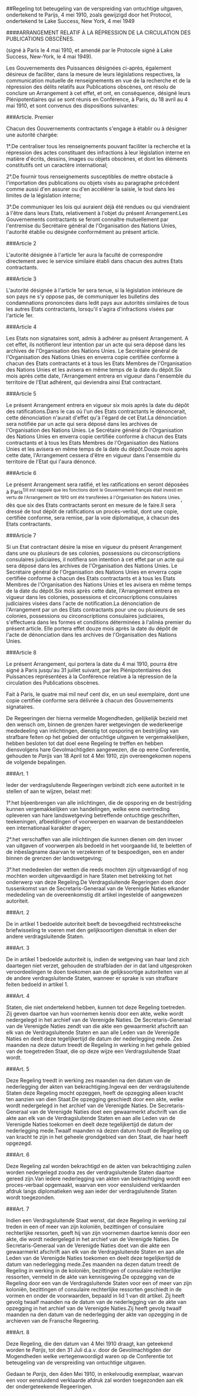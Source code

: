 <meta http-equiv='Content-Type' content='text/html; charset=utf-8' />

##Regeling tot beteugeling van de verspreiding van ontuchtige uitgaven, ondertekend te Parijs, 4 mei 1910, zoals gewijzigd door het Protocol, ondertekend te Lake Success, New York, 4 mei 1949 

####ARRANGEMENT RELATIF À LA RÉPRESSION DE LA CIRCULATION DES PUBLICATIONS OBSCÈNES.

(signé à Paris le 4 mai 1910, et amendé par le Protocole signé à Lake Success, New-York, le 4 mai 1949). 

Les Gouvernements des Puissances désignées ci-après, également désireux de faciliter, dans la mesure de leurs législations respectives, la communication mutuelle de renseignements en vue de la recherche et de la répression des délits relatifs aux Publications obscènes, ont résolu de conclure un Arrangement à cet effet, et ont, en conséquence, désigné leurs Plénipotentiaires qui se sont réunis en Conférence, à Paris, du 18 avril au 4 mai 1910, et sont convenus des dispositions suivantes:

###Article. Premier 

Chacun des Gouvernements contractants s'engage à établir ou à désigner une autorité chargée:

1°.De centraliser tous les renseignements pouvant faciliter la recherche et la répression des actes constituant des infractions à leur législation interne en matière d'écrits, dessins, images ou objets obscènes, et dont les éléments constitutifs ont un caractère international;

2°.De fournir tous renseignements susceptibles de mettre obstacle à l'importation des publications ou objets visés au paragraphe précédent comme aussi d'en assurer ou d'en accélérer la saisie, le tout dans les limites de la législation interne;

3°.De communiquer les lois qui auraient déjà été rendues ou qui viendraient à l'être dans leurs Etats, relativement à l'objet du présent Arrangement.Les Gouvernements contractants se feront connaître mutuellement par l'entremise du Secrétaire général de l'Organisation des Nations Unies, l'autorité établie ou désignée conformément au présent article.

###Article 2 

L'autorité désignée à l'article 1er aura la faculté de correspondre directement avec le service similaire établi dans chacun des autres Etats contractants.

###Article 3 

L'autorité désignée à l'article 1er sera tenue, si la législation intérieure de son pays ne s'y oppose pas, de communiquer les bulletins des condamnations prononcées dans ledit pays aux autorités similaires de tous les autres Etats contractants, lorsqu'il s'agira d'infractions visées par l'article 1er.

###Article 4 

Les Etats non signataires sont, admis à adhérer au présent Arrangement. A cet effet, ils notifieront leur intention par un acte qui sera déposé dans les archives de l'Organisation des Nations Unies. Le Secrétaire général de l'Organisation des Nations Unies en enverra copie certifiée conforme à chacun des Etats contractants et à tous les Etats Membres de l'Organisation des Nations Unies et les avisera en même temps de la date du dépôt.Six mois après cette date, l'Arrangement entrera en vigueur dans l'ensemble du territoire de l'Etat adhérent, qui deviendra ainsi Etat contractant.

###Article 5 

Le présent Arrangement entrera en vigueur six mois après la date du dépôt des ratifications.Dans le cas où l'un des Etats contractants le dénoncerait, cette dénonciation n'aurait d'effet qu'à l'égard de cet Etat.La dénonciation sera notifiée par un acte qui sera déposé dans les archives de l'Organisation des Nations Unies. Le Secrétaire général de l'Organisation des Nations Unies en enverra copie certifiée conforme à chacun des Etats contractants et à tous les Etats Membres de l'Organisation des Nations Unies et les avisera en même temps de la date du dépôt.Douze mois après cette date, l'Arrangement cessera d'être en vigueur dans l'ensemble du territoire de l'Etat qui l'aura dénoncé.

###Article 6 

Le présent Arrangement sera ratifié, et les ratifications en seront déposées à Paris<sup>1)Il est rappelé que les fonctions dont le Gouvernement français était investi en vertu de l'Arrangement de 1910 ont été transférées à l'Organisation des Nations Unies.</sup>, dès que six des Etats contractants seront en mesure de le faire.Il sera dressé de tout dépôt de ratifications un procès-verbal, dont une copie, certifiée conforme, sera remise, par la voie diplomatique, à chacun des Etats contractants.

###Article 7 

Si un Etat contractant désire la mise en vigueur du présent Arrangement dans une ou plusieurs de ses colonies, possessions ou circonscriptions consulaires judiciaires, il notifiera son intention à cet effet par un acte qui sera déposé dans les archives de l'Organisation des Nations Unies. Le Secrétaire général de l'Organisation des Nations Unies en enverra copie certifiée conforme à chacun des Etats contractants et à tous les Etats Membres de l'Organisation des Nations Unies et les avisera en même temps de la date du dépôt.Six mois après cette date, l'Arrangement entrera en vigueur dans les colonies, possessions et circonscriptions consulaires judiciaires visées dans l'acte de notification.La dénonciation de l'Arrangement par un des Etats contractants pour une ou plusieurs de ses colonies, possessions ou circonscriptions consulaires judiciaires, s'effectuera dans les formes et conditions déterminées à l'alinéa premier du présent article. Elle portera effet douze mois après la date du dépôt de l'acte de dénonciation dans les archives de l'Organisation des Nations Unies.

###Article 8 

Le présent Arrangement, qui portera la date du 4 mai 1910, pourra être signé à Paris jusqu'au 31 juillet suivant, par les Plénipotentiaires des Puissances représentées à la Conférence relative à la répression de la circulation des Publications obscènes.

Fait à Paris, le quatre mai mil neuf cent dix, en un seul exemplaire, dont une copie certifiée conforme sera délivrée à chacun des Gouvernements signataires.

De Regeeringen der hierna vermelde Mogendheden, gelijkelijk bezield met den wensch om, binnen de grenzen harer wetgevingen de wederkeerige mededeeling van inlichtingen, dienstig tot opsporing en bestrijding van strafbare feiten op het gebied der ontuchtige uitgaven te vergemakkelijken, hebben besloten tot dat doel eene Regeling te treffen en hebben diensvolgens hare Gevolmachtigden aangewezen, die op eene Conferentie, gehouden te *Parijs* van 18 April tot 4 Mei 1910, zijn overeengekomen nopens de volgende bepalingen.

###Art. 1 

Ieder der verdragsluitende Regeeringen verbindt zich eene autoriteit in te stellen of aan te wijzen, belast met:

1°.het bijeenbrengen van alle inlichtingen, die de opsporing en de bestrijding kunnen vergemakkelijken van handelingen, welke eene overtreding opleveren van hare landswetgeving betreffende ontuchtige geschriften, teekeningen, afbeeldingen of voorwerpen en waarvan de bestanddeelen een internationaal karakter dragen;

2°.het verschaffen van alle inlichtingen die kunnen dienen om den invoer van uitgaven of voorwerpen als bedoeld in het voorgaande lid, te beletten of de inbeslagname daarvan te verzekeren of te bespoedigen, een en ander binnen de grenzen der landswetgeving;

3°.het mededeelen der wetten die reeds mochten zijn uitgevaardigd of nog mochten worden uitgevaardigd in hare Staten met betrekking tot het onderwerp van deze Regeling.De Verdragsluitende Regeringen doen door tussenkomst van de Secretaris-Generaal van de Verenigde Naties elkander mededeling van de overeenkomstig dit artikel ingestelde of aangewezen autoriteit.

###Art. 2 

De in artikel 1 bedoelde autoriteit beeft de bevoegdheid rechtstreeksche briefwisseling te voeren met den gelijksoortigen diensttak in elken der andere verdragsluitende Staten.

###Art. 3 

De in artikel 1 bedoelde autoriteit is, indien de wetgeving van haar land zich daartegen niet verzet, gehouden de strafbladen der in dat land uitgesproken veroordeelingen te doen toekomen aan de gelijksoortige autoriteiten van al de andere verdragsluitende Staten, wanneer er sprake is van strafbare feiten bedoeld in artikel 1.

###Art. 4 

Staten, die niet ondertekend hebben, kunnen tot deze Regeling toetreden. Zij geven daartoe van hun voornemen kennis door een akte, welke wordt nedergelegd in het archief van de Verenigde Naties. De Secretaris-Generaal van de Verenigde Naties zendt van die akte een gewaarmerkt afschrift aan elk van de Verdragsluitende Staten en aan alle Leden van de Verenigde Naties en deelt deze tegelijkertijd de datum der nederlegging mede. Zes maanden na deze datum treedt de Regeling in werking in het gehele gebied van de toegetreden Staat, die op deze wijze een Verdragsluitende Staat wordt.

###Art. 5 

Deze Regeling treedt in werking zes maanden na den datum van de nederlegging der akten van bekrachtiging.Ingeval een der verdragsluitende Staten deze Regeling mocht opzeggen, heeft de opzegging alleen kracht ten aanzien van dien Staat.De opzegging geschiedt door een akte, welke wordt nedergelegd in het archief van de Verenigde Naties. De Secretaris-Generaal van de Verenigde Naties doet een gewaarmerkt afschrift van die akte aan elk van de Verdragsluitende Staten en aan alle Leden van de Verenigde Naties toekomen en deelt deze tegelijkertijd de datum der nederlegging mede.Twaalf maanden nà dezen datum houdt de Regeling op van kracht te zijn in het geheele grondgebied van den Staat, die haar heeft opgezegd.

###Art. 6 

Deze Regeling zal worden bekrachtigd en de akten van bekrachtiging zuilen worden nedergelegd zoodra zes der verdragsluitende Staten daartoe gereed zijn.Van iedere nederlegging van akten van bekrachtiging wordt een proces-verbaal opgemaakt, waarvan een voor eensluidend verklaarden afdruk langs diplomatieken weg aan ieder der verdragsluitende Staten wordt toegezonden.

###Art. 7 

Indien een Verdragsluitende Staat wenst, dat deze Regeling in werking zal treden in een of meer van zijn koloniën, bezittingen of consulaire rechterlijke ressorten, geeft hij van zijn voornemen daartoe kennis door een akte, die wordt nedergelegd in het archief van de Verenigde Naties. De Secretaris-Generaal van de Verenigde Naties doet van die akte een gewaarmerkt afschrift aan elk van de Verdragsluitende Staten en aan alle Leden van de Verenigde Naties toekomen en deelt deze tegelijkertijd de datum van nederlegging mede.Zes maanden na dezen datum treedt de Regeling in werking in de koloniën, bezittingen of consulaire rechterlijke ressorten, vermeld in de akte van kennisgeving.De opzegging van de Regeling door een van de Verdragsluitende Staten voor een of meer van zijn koloniën, bezittingen of consulaire rechterlijke ressorten geschiedt in de vormen en onder de voorwaarden, bepaald in lid 1 van dit artikel. Zij heeft gevolg twaalf maanden na de datum van de nederlegging van de akte van opzegging in het archief van de Verenigde Naties.Zij heeft gevolg twaalf maanden na den datum van de nederlegging der akte van opzegging in de archieven van de Fransche Regeering.

###Art. 8 

Deze Regeling, die den datum van 4 Mei 1910 draagt, kan geteekend worden te *Parijs*, tot den 31 Juli d.a.v. door de Gevolmachtigden der Mogendheden welke vertegenwoordigd waren op de Conferentie tot beteugeling van de verspreiding van ontuchtige uitgaven.

Gedaan te *Parijs*, den 4den Mei 1910, in enkelvoudig exemplaar, waarvan een voor eensluidend verklaarde afdruk zal worden toegezonden aan elk der ondergeteekende Regeeringen.

